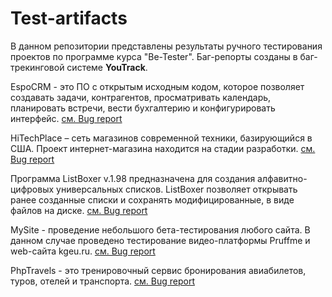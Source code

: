 # Test-artifacts
В данном репозитории представлены результаты ручного тестирования проектов по программе курса "Be-Tester". Баг-репорты созданы в баг-трекинговой системе **YouTrack**.

EspoCRM - это ПО с открытым исходным кодом, которое позволяет создавать задачи, контрагентов, просматривать календарь, планировать встречи, вести бухгалтерию и конфигурировать интерфейс. [см. Bug report](https://github.com/Ed-Yunusov/Test-artifacts/blob/main/Bug%20report%20(EspoCRM).pdf)

HiTechPlace – сеть магазинов современной техники, базирующийся в США. Проект интернет-магазина находится на стадии разработки. [см. Bug report](https://github.com/Ed-Yunusov/Test-artifacts/blob/main/Bug%20report%20(HiTechPlace).pdf)

Программа ListBoxer v.1.98 предназначена для создания алфавитно-цифровых универсальных списков. ListBoxer позволяет открывать ранее созданные списки и сохранять модифицированные, в виде файлов на диске. [см. Bug report](https://github.com/Ed-Yunusov/Test-artifacts/blob/main/Bug%20report%20(ListBoxer).pdf)

MySite - проведение небольшого бета-тестирования любого сайта. В данном случае проведено тестирование видео-платформы Pruffme и web-сайта kgeu.ru. [см. Bug report](https://github.com/Ed-Yunusov/Test-artifacts/blob/main/Bug%20report%20(My%20site).pdf)

PhpTravels - это тренировочный сервис бронирования авиабилетов, туров, отелей и транспорта. [см. Bug report](https://github.com/Ed-Yunusov/Test-artifacts/blob/main/Bug%20report%20(PhpTravels).pdf)
